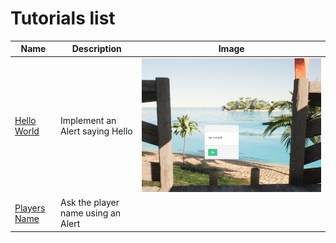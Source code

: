 # Tutorials list

| Name  | Description  |  Image |
|---|---|---|
| [Hello World](https://dkfn.github.io/trunks-nanos/tuts/helloWorld)  | Implement an Alert saying Hello  |  ![Hello world alert](../images/helloWorld/hw2.PNG) |
| [Players Name]()  |  Ask the player name using an Alert |

